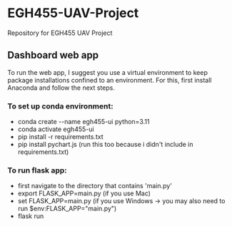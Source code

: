 # EGH455-UAV-Project
Repository for EGH455 UAV Project

## Dashboard web app
To run the web app, I suggest you use a virtual environment to keep package installations confined to an environment. For this, first install Anaconda and follow the next steps.

### To set up conda environment:
* conda create --name egh455-ui python=3.11
* conda activate egh455-ui
* pip install -r requirements.txt
* pip install pychart.js (run this too because i didn't include in requirements.txt)

### To run flask app:
* first navigate to the directory that contains 'main.py'
* export FLASK_APP=main.py (if you use Mac)
* set FLASK_APP=main.py (if you use Windows -> you may also need to run $env:FLASK_APP="main.py")
* flask run

